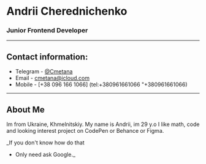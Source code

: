 # Andrii Cherednichenko
### Junior Frontend Developer
***
## Contact information:
* Telegram - [@Cmetana](https://t.me/Cmetana "Cmetana")
* Email - [cmetana@icloud.com](mailto:cmetana@icloud.com "cmetana@icloud.com")
* Mobile - [+38 096 166 1066] (tel:+380961661066 "+380961661066)
***
## About Me
Im from Ukraine, Khmelnitskiy.
My name is Andrii, im 29 y.o 
I like math, code and looking interest project on CodePen or Behance or Figma.


_If you don't know how do that 
- Only need ask Google._

